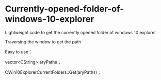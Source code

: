 # Currently-opened-folder-of-windows-10-explorer
Lightweight code to get the currently opened folder of windows 10 explorer

Traversing the window to get the path

Easy to use：

vector&lt;CString&gt; aryPaths；

CWin10ExplorerCurrentFolders::Get(aryPaths)；
  
  
